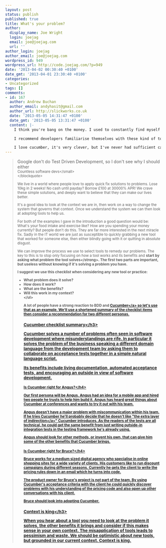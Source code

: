 ```yaml
---
layout: post
status: publish
published: true
title: What's your problem?
author:
  display_name: Joe Wright
  login: joejag
  email: joe@joejag.com
  url: ''
author_login: joejag
author_email: joe@joejag.com
wordpress_id: 949
wordpress_url: http://code.joejag.com/?p=949
date: '2013-04-02 00:30:40 +0100'
date_gmt: '2013-04-01 23:30:40 +0100'
categories:
- Uncategorized
tags: []
comments:
- id: 167
  author: Andrew Buchan
  author_email: andyhasit@gmail.com
  author_url: http://slickworks.co.uk
  date: '2013-05-05 14:31:47 +0100'
  date_gmt: '2013-05-05 13:31:47 +0100'
  content: |-
    I think you're bang on the money. I used to constantly find myself reading up about a new methodology, being sold on it's benefits hook, line and sinker (the people who write these manifestos should work in advertising!) Then I'd try and make it work for my context and realise it solves a problem I didn't really have, or at least didn't validate such high focus and effort to contain...

    I recommend developers familiarise themselves with these kind of tools just enough to understand what's involved in making them work on a project, then letting them sit in the back of the mind. For each new context you find yourself working in, determine what problems you actually have, how much of a problem each one is, and drawing on your knowledge of various tools and techniques as inspiration, determine the optimal extent to which it needs managed.

    I love cucumber, it's very clever, but I've never had sufficient call to use it, so it stays in the toolbox for now, and that's the way it should be :-)
---
```

<blockquote>
Google don't do Test Driven Development, so I don't see why I should either<br />
<small>Countless software devs<&#47;small><br />
<&#47;blockquote></p>
<p>We live in a world where people love to apply quick fix solutions to problems. Lose 10kg in 2 weeks! No cash until payday? Borrow &pound;100 at 30000% APR! We crave these simple solutions, and deeply want to believe that they can make our lives better.</p>
<p>It's a good idea to look at the context we are in, then work on a way to change the system that governs that context. Once we understand the system we can then look at adopting tools to help us. </p>
<p>For both of the examples I gave in the introduction a good question would be: What's your food intake and exercise like? How are you spending your money currently? But people don't do this. They are far more interested in the next miracle fix.  Sadly in the IT world we are just as susceptible to quickly grabbing a new tool that worked for someone else, then either blindly going with it or quitting in absolute disgust.</p>
<p>We can improve the process we use to select tools to remedy our problems. The key to this is to stop only focusing on how a tool works and its benefits and <strong>start by asking what problem the tool solves<&#47;strong>. The first two parts are important, but useless without knowing if it's solving a problem you have.</p>
<p>I suggest we use this checklist when considering any new tool or practice:</p>
<ul>
<li>What problem does it solve?
<li>How does it work?
<li>What are the benefits?
<li>Will this work in my context?<br />
<&#47;ul></p>
<p>A lot of people have a strong reaction to BDD and <a href="http:&#47;&#47;cukes.info&#47;">Cucumber<&#47;a> so let's use that as an example. We'll use a shortened summary of the checklist items then consider a recommendation for two different personas.</p>
<h3>Cucumber checklist summary<&#47;h3></p>
<p>Cucumber solves a number of problems often seen in software development where misunderstandings are rife. In particular it solves the problem of the business speaking a different domain language from the development team by asking them to collaborate on acceptance tests together in a simple natural language script.</p>
<p>Its benefits include living documentation, automated acceptance tests, and encouraging an outside in view of software development.</p>
<h4>Is Cucumber right for Angus?<&#47;h4></p>
<p>Our first persona will be Angus. Angus had an idea for a mobile app and hired two people he trusts to help him build it. Angus has heard great things about Cucumber at conferences and wants to try it out with his team.</p>
<p>Angus doesn't have a major problem with miscommunication within his team. If he tries Cucumber he'll probably decide that he doesn't like "<a href="http:&#47;&#47;stackoverflow.com&#47;questions&#47;4183160&#47;does-bdd-pay-off">the extra layer of indirection<&#47;a>" Cucumber introduces. As the readers of the tests are all technical, he could get the same benefit from just writing outside-in integration tests in the testing framework he's already using.</p>
<p>Angus should look for other methods, or invent his own, that can give him some of the other benefits that Cucumber brings. </p>
<h4>Is Cucumber right for Bruce?<&#47;h4></p>
<p>Bruce works for a medium sized digital agency who specialise in online shopping sites for a wide variety of clients. His customers like to run discount campaigns during different seasons. Currently he gets the client to write the pricing rules down in an email which he turns into code.</p>
<p>The product owner for Bruce's project is not part of the team. By using Cucumber's acceptance criteria with the client he could quickly discover problems with his understanding of the pricing code and also open up other conversations with his client.</p>
<p>Bruce should look into adopting Cucumber.</p>
<h3>Context is king<&#47;h3></p>
<p>When you hear about a tool you need to look at the problem it solves, the other benefits it brings and consider if this makes sense in your own context. The misapplication of tools leads to pessimism and waste. We should be optimistic about new tools, but grounded in our current context. Context is king.</p>
